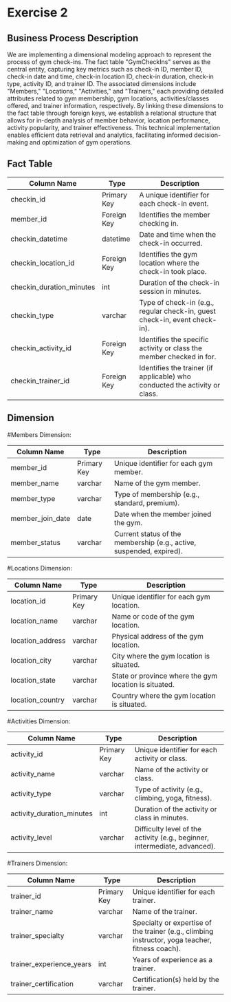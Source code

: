 # Exercise 2

## Business Process Description
We are implementing a dimensional modeling approach to represent the process of gym check-ins. The fact table "GymCheckIns" serves as the central entity, capturing key metrics such as check-in ID, member ID, check-in date and time, check-in location ID, check-in duration, check-in type, activity ID, and trainer ID.
The associated dimensions include "Members," "Locations," "Activities," and "Trainers," each providing detailed attributes related to gym membership, gym locations, activities/classes offered, and trainer information, respectively.
By linking these dimensions to the fact table through foreign keys, we establish a relational structure that allows for in-depth analysis of member behavior, location performance, activity popularity, and trainer effectiveness. This technical implementation enables efficient data retrieval and analytics, facilitating informed decision-making and optimization of gym operations.
## Fact Table

| Column Name           | Type    | Description                                                   |
|-----------------------|---------|---------------------------------------------------------------|
| checkin_id            | Primary Key | A unique identifier for each check-in event.                 |
| member_id             | Foreign Key | Identifies the member checking in.                            |
| checkin_datetime      | datetime | Date and time when the check-in occurred.                     |
| checkin_location_id   | Foreign Key | Identifies the gym location where the check-in took place.    |
| checkin_duration_minutes | int     | Duration of the check-in session in minutes.                  |
| checkin_type          | varchar | Type of check-in (e.g., regular check-in, guest check-in, event check-in). |
| checkin_activity_id   | Foreign Key | Identifies the specific activity or class the member checked in for. |
| checkin_trainer_id    | Foreign Key | Identifies the trainer (if applicable) who conducted the activity or class. |

## Dimension

#Members Dimension:

| Column Name      | Type    | Description                                             |
|------------------|---------|---------------------------------------------------------|
| member_id        | Primary Key | Unique identifier for each gym member.              |
| member_name      | varchar | Name of the gym member.                               |
| member_type      | varchar | Type of membership (e.g., standard, premium).         |
| member_join_date | date    | Date when the member joined the gym.                  |
| member_status    | varchar | Current status of the membership (e.g., active, suspended, expired). |

#Locations Dimension:

| Column Name         | Type    | Description                                                  |
|---------------------|---------|--------------------------------------------------------------|
| location_id         | Primary Key | Unique identifier for each gym location.               |
| location_name       | varchar | Name or code of the gym location.                      |
| location_address    | varchar | Physical address of the gym location.                  |
| location_city       | varchar | City where the gym location is situated.              |
| location_state      | varchar | State or province where the gym location is situated. |
| location_country    | varchar | Country where the gym location is situated.           |

#Activities Dimension:

| Column Name              | Type    | Description                                                     |
|--------------------------|---------|-----------------------------------------------------------------|
| activity_id              | Primary Key | Unique identifier for each activity or class.              |
| activity_name            | varchar | Name of the activity or class.                            |
| activity_type            | varchar | Type of activity (e.g., climbing, yoga, fitness).         |
| activity_duration_minutes| int     | Duration of the activity or class in minutes.             |
| activity_level           | varchar | Difficulty level of the activity (e.g., beginner, intermediate, advanced). |

#Trainers Dimension:

| Column Name                | Type    | Description                                                          |
|----------------------------|---------|----------------------------------------------------------------------|
| trainer_id                 | Primary Key | Unique identifier for each trainer.                               |
| trainer_name               | varchar | Name of the trainer.                                              |
| trainer_specialty          | varchar | Specialty or expertise of the trainer (e.g., climbing instructor, yoga teacher, fitness coach). |
| trainer_experience_years   | int     | Years of experience as a trainer.                                 |
| trainer_certification      | varchar | Certification(s) held by the trainer.                             |

